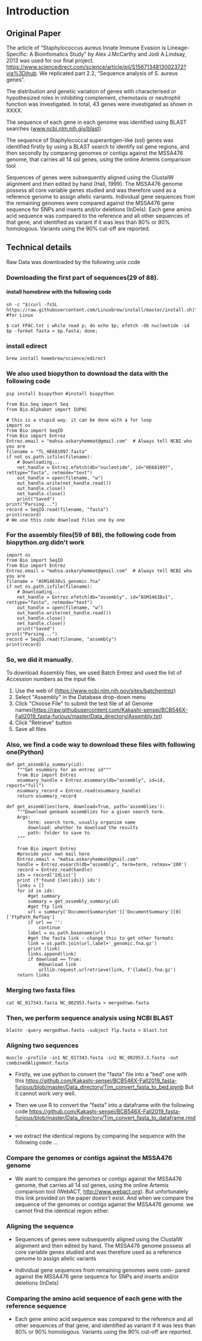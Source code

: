 # Introduction


## Original Paper

The article of “Staphylococcus aureus Innate Immune Evasion is Lineage-Specific: A Bioinfomatics Study” by Alex J.McCarthy and Jodi A.Lindsay, 2013 was used for our final project. https://www.sciencedirect.com/science/article/pii/S1567134813002372?via%3Dihub. We replicated part 2.2, “Sequence analysis of S. aureus genes”.

The distribution and genetic variation of genes with characterised or hypothesized roles in inhibiting complement, chemotaxis or neutrophil function was investigated. In total, 43 genes were investigated as shown in XXXX.

The sequence of each gene in each genome was identified using BLAST searches (www.ncbi.nlm.nih.giv/blast).

The sequence of Staphylococcal superantigen-like (ssl) genes was identified firstly by using a BLAST search to identify ssl gene regions, and then secondly by comparing genomes or contigs against the MSSA476 genome, that carries all 14 ssl genes, using the online Artemis comparison tool

Sequences of genes were subsequently aligned using the ClustalW alignment and then edited by hand (Hall, 1999). The MSSA476 genome possess all core variable genes studied and was therefore used as a reference genome to assign allelic variants. Individual gene sequences from the remaining genomes were compared against the MSSA476 gene sequence for SNPs and inserts and/or deletions (InDels). Each gene amino acid sequence was compared to the reference and all other sequences of that gene, and identified as variant if it was less than 80% or 90% homologous. Variants using the 90% cut-off are reported.

## Technical details

Raw Data was downloaded by the following unix code


### Downloading the first part of sequences(29 of 88). 


#### install homebrew with the following code
```
sh -c "$(curl -fsSL https://raw.githubusercontent.com/Linuxbrew/install/master/install.sh)" #for Linux
```

```
$ cat FPAC.txt | while read p; do echo $p; efetch -db nucleotide -id $p -format fasta > $p.fasta; done;
```
### install edirect

```
brew install homebrew/science/edirect
```


### We also used biopython to download the data with the following code

```
pip install biopython #install biopython
```

```
from Bio.Seq import Seq
from Bio.Alphabet import IUPAC
```



```
# this is a stupid way. it can be done with a for loop
import os
from Bio import SeqIO
from Bio import Entrez
Entrez.email = "mahsa.askaryhemmat@gmail.com"  # Always tell NCBI who you are
filename = "TL_HE681097.fasta"
if not os.path.isfile(filename):
    # Downloading...
    net_handle = Entrez.efetch(db="nucleotide", id="HE681097", rettype="fasta", retmode="text")
    out_handle = open(filename, "w")
    out_handle.write(net_handle.read())
    out_handle.close()
    net_handle.close()
    print("Saved")
print("Parsing...")
record = SeqIO.read(filename, "fasta")
print(record)
# We use this code download files one by one
```

### For the assembly files(59 of 88), the following code from biopython.org didn't work

```
import os
from Bio import SeqIO
from Bio import Entrez
Entrez.email = "mahsa.askaryhemmat@gmail.com"  # Always tell NCBI who you are
filename = "ASM14638v1_genomic.fna"
if not os.path.isfile(filename):
    # Downloading...
    net_handle = Entrez.efetch(db="assembly", id="ASM14638v1", rettype="fasta", retmode="text")
    out_handle = open(filename, "w")
    out_handle.write(net_handle.read())
    out_handle.close()
    net_handle.close()
    print("Saved")
print("Parsing...")
record = SeqIO.read(filename, "assembly")
print(record)
```

### So, we did it manually. 

To download Assembly files, we used Batch Entrez and used the list of Accession numbers as the input file.

1. Use the web of (https://www.ncbi.nlm.nih.gov/sites/batchentrez)
2. Select "Assembly" in the Database drop-down menu
3. Click "Choose File" to submit the test file of all Genome names(https://raw.githubusercontent.com/Kakashi-sensei/BCB546X-Fall2019_fasta-furious/master/Data_directory/Assembly.txt)
4. Click "Retrieve" button
5. Save all files

### Also, we find a code way to download these files with following one(Python)

```
def get_assembly_summary(id):
    """Get esummary for an entrez id"""
    from Bio import Entrez
    esummary_handle = Entrez.esummary(db="assembly", id=id, report="full")
    esummary_record = Entrez.read(esummary_handle)
    return esummary_record

def get_assemblies(term, download=True, path='assemblies'):
    """Download genbank assemblies for a given search term.
    Args:
        term: search term, usually organism name
        download: whether to download the results
        path: folder to save to
    """

    from Bio import Entrez
    #provide your own mail here
    Entrez.email = "mahsa.askaryhemmat@gmail.com"
    handle = Entrez.esearch(db="assembly", term=term, retmax='200')
    record = Entrez.read(handle)
    ids = record['IdList']
    print (f'found {len(ids)} ids')
    links = []
    for id in ids:
        #get summary
        summary = get_assembly_summary(id)
        #get ftp link
        url = summary['DocumentSummarySet']['DocumentSummary'][0]['FtpPath_RefSeq']
        if url == '':
            continue
        label = os.path.basename(url)
        #get the fasta link - change this to get other formats
        link = os.path.join(url,label+'_genomic.fna.gz')
        print (link)
        links.append(link)
        if download == True:
            #download link
            urllib.request.urlretrieve(link, f'{label}.fna.gz')
    return links
```

### Merging two fasta files
```
cat NC_017343.fasta NC_002953.fasta > mergedtwo.fasta
```
### Then, we perform sequence analysis using NCBI BLAST 

```
blastn -query mergedtwo.fasta -subject flp.fasta > blast.txt
```

### Aligning two sequences

```
muscle -profile -in1 NC_017343.fasta -in2 NC_002953.3.fasta -out combinedAlignment.fasta
```
* Firstly, we use python to convert the "fasta" file into a "bed" one with this https://github.com/Kakashi-sensei/BCB546X-Fall2019_fasta-furious/blob/master/Data_directory/Tim_convert_fasta_to_bed.ipynb
But it cannot work very well.


* Then we use R to convert the "fasta" into a dataframe with the following code https://github.com/Kakashi-sensei/BCB546X-Fall2019_fasta-furious/blob/master/Data_directory/Tim_convert_fasta_to_dataframe.rmd.

* we extract the identical regions by comparing the sequence with the following code ...

### Compare the genomes or contigs against the MSSA476 genome
* We want to compare the genomes or contigs against the MSSA476 genome, that carries all 14 ssl genes, using the online Artemis comparison tool (WebACT, http://www.webact.org). But unfortunately this link provided on the paper doesn't exist. And when we compare the sequence of the genomes or contigs against the MSSA476 genome. we cannot find the identical region either.

### Aligning the sequence
* Sequences of genes were subsequently aligned using the ClustalW alignment and then edited by hand. The MSSA476 genome possess all core variable genes studied and was therefore used as a reference genome to assign allelic variants

* Individual gene sequences from remaining genomes were com- pared against the MSSA476 gene sequence for SNPs and inserts and/or deletions (InDels)

### Comparing the amino acid sequence of each gene with the reference sequence
* Each gene amino acid sequence was compared to the reference and all other sequences of that gene, and identified as variant if it was less than 80% or 90% homologous. Variants using the 90% cut-off are reported.



